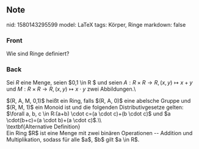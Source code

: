 ## Note
nid: 1580143295599
model: LaTeX
tags: Körper, Ringe
markdown: false

### Front
Wie sind Ringe definiert?

### Back
Sei $R$ eine Menge, seien $0,1 \in R $ und seien $A: R \times R \to
R,(x, y) \mapsto x+y$ und $M: R \times R \to R, (x, y) \mapsto x
\cdot y$ zwei Abbildungen.\\
<div>
  <div>
    $(R, A, M, 0,1)$ heißt ein Ring, falls $(R, A, 0)$ eine
    abelsche Gruppe und $(R, M, 1)$ ein Monoid ist und die
    folgenden Distributivgesetze gelten: $\forall a, b, c \in
    R:(a+b) \cdot c=(a \cdot c)+(b \cdot c)$ und $a \cdot(b+c)=(a
    \cdot b)+(a \cdot c)$.\\
  </div>
</div>
<div>
  \textbf{Alternative Definition}
</div>
<div>
  Ein Ring $R$ ist eine Menge mit zwei binären Operationen --
  Addition und Multiplikation, sodass für alle $a$, $b$ gilt $a \in
  R$.
</div>

